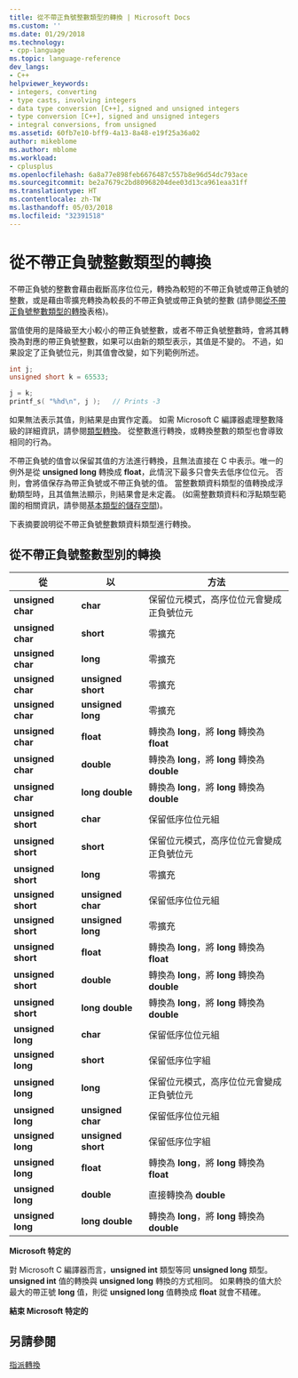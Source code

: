 ```yaml
---
title: 從不帶正負號整數類型的轉換 | Microsoft Docs
ms.custom: ''
ms.date: 01/29/2018
ms.technology:
- cpp-language
ms.topic: language-reference
dev_langs:
- C++
helpviewer_keywords:
- integers, converting
- type casts, involving integers
- data type conversion [C++], signed and unsigned integers
- type conversion [C++], signed and unsigned integers
- integral conversions, from unsigned
ms.assetid: 60fb7e10-bff9-4a13-8a48-e19f25a36a02
author: mikeblome
ms.author: mblome
ms.workload:
- cplusplus
ms.openlocfilehash: 6a8a77e898feb6676487c557b8e96d54dc793ace
ms.sourcegitcommit: be2a7679c2bd80968204dee03d13ca961eaa31ff
ms.translationtype: HT
ms.contentlocale: zh-TW
ms.lasthandoff: 05/03/2018
ms.locfileid: "32391518"
---
```

# <a name="conversions-from-unsigned-integral-types"></a>從不帶正負號整數類型的轉換

不帶正負號的整數會藉由截斷高序位位元，轉換為較短的不帶正負號或帶正負號的整數，或是藉由零擴充轉換為較長的不帶正負號或帶正負號的整數 (請參閱[從不帶正負號整數類型的轉換](#_clang_table_4..3)表格)。

當值使用的是降級至大小較小的帶正負號整數，或者不帶正負號整數時，會將其轉換為對應的帶正負號整數，如果可以由新的類型表示，其值是不變的。 不過，如果設定了正負號位元，則其值會改變，如下列範例所述。

```C
int j;
unsigned short k = 65533;

j = k;
printf_s( "%hd\n", j );   // Prints -3
```

如果無法表示其值，則結果是由實作定義。 如需 Microsoft C 編譯器處理整數降級的詳細資訊，請參閱[類型轉換](../c-language/type-cast-conversions.md)。 從整數進行轉換，或轉換整數的類型也會導致相同的行為。

不帶正負號的值會以保留其值的方法進行轉換，且無法直接在 C 中表示。唯一的例外是從 **unsigned long** 轉換成 **float**，此情況下最多只會失去低序位位元。 否則，會將值保存為帶正負號或不帶正負號的值。 當整數類資料類型的值轉換成浮動類型時，且其值無法顯示，則結果會是未定義。 (如需整數類資料和浮點類型範圍的相關資訊，請參閱[基本類型的儲存空間](../c-language/storage-of-basic-types.md))。

下表摘要說明從不帶正負號整數類資料類型進行轉換。

## <a name="conversions-from-unsigned-integral-types"></a>從不帶正負號整數型別的轉換

|從|以|方法|
|----------|--------|------------|
|**unsigned char**|**char**|保留位元模式，高序位位元會變成正負號位元|
|**unsigned char**|**short**|零擴充|
|**unsigned char**|**long**|零擴充|
|**unsigned char**|**unsigned short**|零擴充|
|**unsigned char**|**unsigned long**|零擴充|
|**unsigned char**|**float**|轉換為 **long**，將 **long** 轉換為 **float**|
|**unsigned char**|**double**|轉換為 **long**，將 **long** 轉換為 **double**|
|**unsigned char**|**long double**|轉換為 **long**，將 **long** 轉換為 **double**|
|**unsigned short**|**char**|保留低序位位元組|
|**unsigned short**|**short**|保留位元模式，高序位位元會變成正負號位元|
|**unsigned short**|**long**|零擴充|
|**unsigned short**|**unsigned char**|保留低序位位元組|
|**unsigned short**|**unsigned long**|零擴充|
|**unsigned short**|**float**|轉換為 **long**，將 **long** 轉換為 **float**|
|**unsigned short**|**double**|轉換為 **long**，將 **long** 轉換為 **double**|
|**unsigned short**|**long double**|轉換為 **long**，將 **long** 轉換為 **double**|
|**unsigned long**|**char**|保留低序位位元組|
|**unsigned long**|**short**|保留低序位字組|
|**unsigned long**|**long**|保留位元模式，高序位位元會變成正負號位元|
|**unsigned long**|**unsigned char**|保留低序位位元組|
|**unsigned long**|**unsigned short**|保留低序位字組|
|**unsigned long**|**float**|轉換為 **long**，將 **long** 轉換為 **float**|
|**unsigned long**|**double**|直接轉換為 **double**|
|**unsigned long**|**long double**|轉換為 **long**，將 **long** 轉換為 **double**|

**Microsoft 特定的**

對 Microsoft C 編譯器而言，**unsigned int** 類型等同 **unsigned long** 類型。 **unsigned int** 值的轉換與 **unsigned long** 轉換的方式相同。 如果轉換的值大於最大的帶正號 **long** 值，則從 **unsigned long** 值轉換成 **float** 就會不精確。

**結束 Microsoft 特定的**

## <a name="see-also"></a>另請參閱

[指派轉換](../c-language/assignment-conversions.md)  
